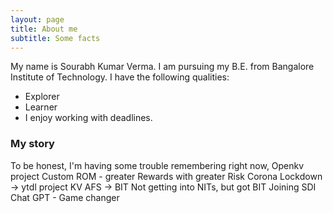 ```yaml
---
layout: page
title: About me
subtitle: Some facts
---
```


My name is Sourabh Kumar Verma.
I am pursuing my B.E. from Bangalore Institute of Technology.
 I have the following qualities:

- Explorer
- Learner
- I enjoy working with deadlines.


### My story

To be honest, I'm having some trouble remembering right now,
Openkv project
Custom ROM - greater Rewards with greater Risk
Corona Lockdown -> ytdl project
KV AFS -> BIT
Not getting into NITs, but got BIT
Joining SDI
Chat GPT - Game changer